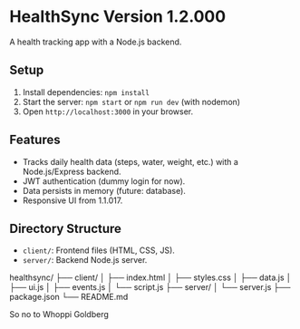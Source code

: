 # HealthSync Version 1.2.000

A health tracking app with a Node.js backend.

## Setup
1. Install dependencies: `npm install`
2. Start the server: `npm start` or `npm run dev` (with nodemon)
3. Open `http://localhost:3000` in your browser.

## Features
- Tracks daily health data (steps, water, weight, etc.) with a Node.js/Express backend.
- JWT authentication (dummy login for now).
- Data persists in memory (future: database).
- Responsive UI from 1.1.017.

## Directory Structure
- `client/`: Frontend files (HTML, CSS, JS).
- `server/`: Backend Node.js server.


healthsync/
├── client/
│   ├── index.html
│   ├── styles.css
│   ├── data.js
│   ├── ui.js
│   ├── events.js
│   └── script.js
├── server/
│   └── server.js
├── package.json
└── README.md

So no to Whoppi Goldberg
